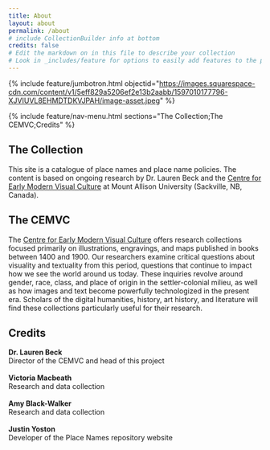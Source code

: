 ```yaml
---
title: About
layout: about
permalink: /about
# include CollectionBuilder info at bottom
credits: false
# Edit the markdown on in this file to describe your collection
# Look in _includes/feature for options to easily add features to the page
---
```


{% include feature/jumbotron.html objectid="https://images.squarespace-cdn.com/content/v1/5eff829a5206ef2e13b2aabb/1597010177796-XJVIUVL8EHMDTDKVJPAH/image-asset.jpeg" %}

{% include feature/nav-menu.html sections="The Collection;The CEMVC;Credits" %}

## The Collection

This site is a catalogue of place names and place name policies. The content is based on ongoing research by Dr. Lauren Beck and the [Centre for Early Modern Visual Culture](https://www.cemvc.ca) at Mount Allison University (Sackville, NB, Canada).

## The CEMVC

The [Centre for Early Modern Visual Culture](https://www.cemvc.ca) offers research collections focused primarily on illustrations, engravings, and maps published in books between 1400 and 1900. Our researchers examine critical questions about visuality and textuality from this period, questions that continue to impact how we see the world around us today. These inquiries revolve around gender, race, class, and place of origin in the settler-colonial milieu, as well as how images and text become powerfully technologized in the present era. Scholars of the digital humanities, history, art history, and literature will find these collections particularly useful for their research.

## Credits

<b>Dr. Lauren Beck</b> 
<br>
Director of the CEMVC and head of this project
<br>
<br>
<b>Victoria Macbeath</b>
<br>
Research and data collection
<br>
<br>
<b>Amy Black-Walker</b>
<br>
Research and data collection
<br>
<br>
<b>Justin Yoston</b>
<br>
Developer of the Place Names repository website
<br>
<br>
<br>

<!-- IMPORTANT!!! DELETE this comment and the include below when you are finished editing this page for your collection. The include below introduces about page features. They will show up on your collection's about page until you delete it. % include cb/about_the_about.md %   -->

